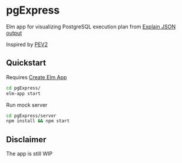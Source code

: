 # pgExpress

Elm app for visualizing PostgreSQL execution plan from [Explain JSON output](https://www.postgresql.org/docs/9.1/sql-explain.html)

Inspired by [PEV2](https://github.com/dalibo/pev2)

## Quickstart

Requires [Create Elm App](https://github.com/halfzebra/create-elm-app)

```sh
cd pgExpress/
elm-app start
```

Run mock server

```sh
cd pgExpress/server
npm install && npm start
```

## Disclaimer

The app is still WIP
